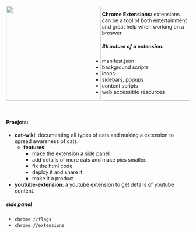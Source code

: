 <img align="left" style="width:260px;" src="https://i.pinimg.com/736x/3b/12/af/3b12af457dc84d8801a36222b6ac2aa7.jpg" width="288px">

**Chrome Extensions:** extensions can be a tool of both entertainment and great help when working on a broswer


##### Structure of a extension:
- manifest.json
- background scripts
- icons
- sidebars, popups
- content scripts
- web accessible resources

---

<br>


#### Proejcts:
- **cat-wiki**: documenting all types of cats and making a extension to spread awareness of cats.
    - **features**:
        - make the extension a side panel
        - add details of more cats and make pics smaller.
        - fix the html code 
        - deploy it and share it.
        - make it a product 
- **youtube-extension**: a youtube extension to get details of youtube content.


##### side panel
 - `chrome://flags`
 - `chrome://extensions`